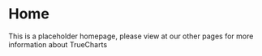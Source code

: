 # Home

This is a placeholder homepage, please view at our other pages for more information about TrueCharts
